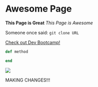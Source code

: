 # Awesome Page
**This Page is Great**
*This Page is Awesome*

Someone once said:
`git clone URL`

[Check out Dev Bootcamp!](https://www.devbootcamp.com)

```ruby
def method

end
```

![](imgs/screenshot.png)


MAKING CHANGES!!!

